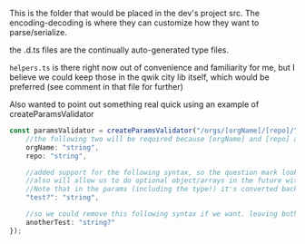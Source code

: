 This is the folder that would be placed in the dev's project src. The encoding-decoding is where they can customize how they want to parse/serialize. 

the .d.ts files are the continually auto-generated type files. 

`helpers.ts` is there right now out of convenience and familiarity for me, but I believe we could keep those in the qwik city lib itself, which would be preferred (see comment in that file for further)


Also wanted to point out something real quick using an example of createParamsValidator
```ts
const paramsValidator = createParamsValidator("/orgs/[orgName]/[repo]/", {
    //the following two will be required because [orgName] and [repo] are in the path
    orgName: "string",
    repo: "string",

    //added support for the following syntax, so the question mark looks more like Typescript
    //also will allow us to do optional object/arrays in the future without needing validator function
    //Note that in the params (including the type!) it's converted back to .test, not ["test?"]
    "test?": "string",

    //so we could remove this following syntax if we want. leaving both for now
    anotherTest: "string?"
});
```